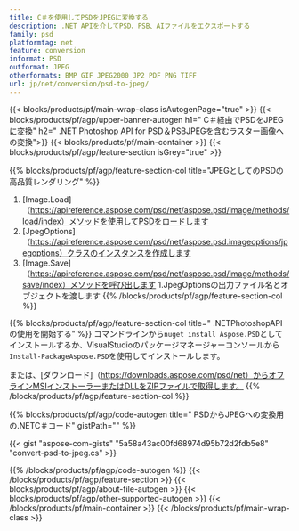 ```yaml
---
title: C＃を使用してPSDをJPEGに変換する
description: .NET APIを介してPSD、PSB、AIファイルをエクスポートする
family: psd
platformtag: net
feature: conversion
informat: PSD
outformat: JPEG
otherformats: BMP GIF JPEG2000 JP2 PDF PNG TIFF
url: jp/net/conversion/psd-to-jpeg/
---
```


{{< blocks/products/pf/main-wrap-class isAutogenPage="true" >}}
{{< blocks/products/pf/agp/upper-banner-autogen h1=" C＃経由でPSDをJPEGに変換" h2=" .NET Photoshop API for PSD＆PSBJPEGを含むラスター画像への変換">}}
{{< blocks/products/pf/main-container >}}
{{< blocks/products/pf/agp/feature-section isGrey="true" >}}

{{% blocks/products/pf/agp/feature-section-col title="JPEGとしてのPSDの高品質レンダリング" %}}
1. [Image.Load]（https://apireference.aspose.com/psd/net/aspose.psd/image/methods/load/index）メソッドを使用してPSDをロードします
1. [JpegOptions]（https://apireference.aspose.com/psd/net/aspose.psd.imageoptions/jpegoptions）クラスのインスタンスを作成します
1. [Image.Save]（https://apireference.aspose.com/psd/net/aspose.psd/image/methods/save/index）メソッドを呼び出します
1.JpegOptionsの出力ファイル名とオブジェクトを渡します
{{% /blocks/products/pf/agp/feature-section-col %}}

{{% blocks/products/pf/agp/feature-section-col title=" .NETPhotoshopAPIの使用を開始する" %}}
コマンドラインから```nuget install Aspose.PSD```としてインストールするか、VisualStudioのパッケージマネージャーコンソールから```Install-PackageAspose.PSD```を使用してインストールします。

または、[ダウンロード]（https://downloads.aspose.com/psd/net）からオフラインMSIインストーラーまたはDLLをZIPファイルで取得します。
{{% /blocks/products/pf/agp/feature-section-col %}}

{{% blocks/products/pf/agp/code-autogen title=" PSDからJPEGへの変換用の.NETC＃コード" gistPath="" %}}

{{< gist "aspose-com-gists" "5a58a43ac00fd68974d95b72d2fdb5e8" "convert-psd-to-jpeg.cs" >}}

{{% /blocks/products/pf/agp/code-autogen %}}
{{< /blocks/products/pf/agp/feature-section >}}
{{< blocks/products/pf/agp/about-file-autogen >}}
{{< blocks/products/pf/agp/other-supported-autogen >}}
{{< /blocks/products/pf/main-container >}}
{{< /blocks/products/pf/main-wrap-class >}}
